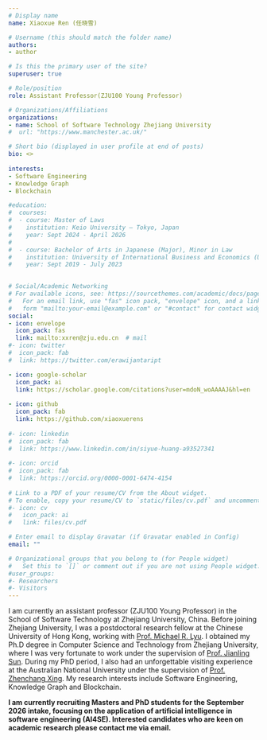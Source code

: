```yaml
---
# Display name
name: Xiaoxue Ren (任晓雪)

# Username (this should match the folder name)
authors:
- author

# Is this the primary user of the site?
superuser: true

# Role/position
role: Assistant Professor(ZJU100 Young Professor)

# Organizations/Affiliations
organizations:
- name: School of Software Technology Zhejiang University
#  url: "https://www.manchester.ac.uk/"

# Short bio (displayed in user profile at end of posts)
bio: <>
  
interests:
- Software Engineering
- Knowledge Graph
- Blockchain

#education:
#  courses:
#  - course: Master of Laws
#    institution: Keio University — Tokyo, Japan
#    year: Sept 2024 - April 2026
#    
#  - course: Bachelor of Arts in Japanese (Major), Minor in Law
#    institution: University of International Business and Economics (UIBE) — Beijing, China 
#    year: Sept 2019 - July 2023
     

# Social/Academic Networking
# For available icons, see: https://sourcethemes.com/academic/docs/page-builder/#icons
#   For an email link, use "fas" icon pack, "envelope" icon, and a link in the
#   form "mailto:your-email@example.com" or "#contact" for contact widget.
social:
- icon: envelope
  icon_pack: fas
  link: mailto:xxren@zju.edu.cn  # mail
#- icon: twitter
#  icon_pack: fab
#  link: https://twitter.com/erawijantaript

- icon: google-scholar
  icon_pack: ai
  link: https://scholar.google.com/citations?user=mdoN_woAAAAJ&hl=en
  
- icon: github
  icon_pack: fab
  link: https://github.com/xiaoxuerens
  
#- icon: linkedin
#  icon_pack: fab
#  link: https://www.linkedin.com/in/siyue-huang-a93527341
  
#- icon: orcid
#  icon_pack: fab
#  link: https://orcid.org/0000-0001-6474-4154
  
# Link to a PDF of your resume/CV from the About widget.
# To enable, copy your resume/CV to `static/files/cv.pdf` and uncomment the lines below.
#- icon: cv
#   icon_pack: ai
#   link: files/cv.pdf

# Enter email to display Gravatar (if Gravatar enabled in Config)
email: ""

# Organizational groups that you belong to (for People widget)
#   Set this to `[]` or comment out if you are not using People widget.
#user_groups:
#- Researchers
#- Visitors
---
```




I am currently an assistant professor (ZJU100 Young Professor) in the School of Software Technology at Zhejiang University, China. Before joining Zhejiang University, I was a postdoctoral research fellow at the Chinese University of Hong Kong, working with [Prof. Michael R. Lyu](https://www.cse.cuhk.edu.hk/lyu/home). I obtained my Ph.D degree in Computer Science and Technology from Zhejiang University, where I was very fortunate to work under the supervision of [Prof. Jianling Sun](https://person.zju.edu.cn/en/sunjl). During my PhD period, I also had an unforgettable visiting experience at the Australian National University under the supervision of [Prof. Zhenchang Xing](https://cecc.anu.edu.au/people/zhenchang-xing). My research interests include Software Engineering, Knowledge Graph and Blockchain.

**I am currently recruiting Masters and PhD students for the September 2026 intake, focusing on the application of artificial intelligence in software engineering (AI4SE). Interested candidates who are keen on academic research please contact me via email.**
